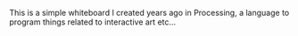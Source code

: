 This is a simple whiteboard I created years ago in Processing, a language to program things related to interactive art etc...
